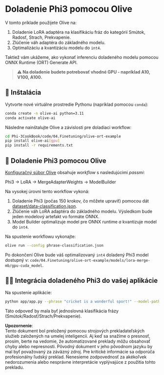 # Doladenie Phi3 pomocou Olive

V tomto príklade použijete Olive na:

1. Doladenie LoRA adaptéra na klasifikáciu fráz do kategórií Smútok, Radosť, Strach, Prekvapenie.
2. Zlúčenie váh adaptéra do základného modelu.
3. Optimalizáciu a kvantizáciu modelu do `int4`.

Taktiež vám ukážeme, ako vykonať inferenciu doladeného modelu pomocou ONNX Runtime (ORT) Generate API.

> **⚠️ Na doladenie budete potrebovať vhodné GPU - napríklad A10, V100, A100.**

## 💾 Inštalácia

Vytvorte nové virtuálne prostredie Pythonu (napríklad pomocou `conda`):

```bash
conda create -n olive-ai python=3.11
conda activate olive-ai
```

Následne nainštalujte Olive a závislosti pre doladiaci workflow:

```bash
cd Phi-3CookBook/code/04.Finetuning/olive-ort-example
pip install olive-ai[gpu]
pip install -r requirements.txt
```

## 🧪 Doladenie Phi3 pomocou Olive
[Konfiguračný súbor Olive](../../../../../code/03.Finetuning/olive-ort-example/phrase-classification.json) obsahuje *workflow* s nasledujúcimi *passmi*:

Phi3 -> LoRA -> MergeAdapterWeights -> ModelBuilder

Na vysokej úrovni tento workflow vykoná:

1. Doladenie Phi3 (počas 150 krokov, čo môžete upraviť) pomocou dát [dataset/data-classification.json](../../../../../code/03.Finetuning/olive-ort-example/dataset/dataset-classification.json).
2. Zlúčenie váh LoRA adaptéra do základného modelu. Výsledkom bude jeden modelový artefakt vo formáte ONNX.
3. Model Builder optimalizuje model pre ONNX runtime *a* kvantizuje model do `int4`.

Na spustenie workflowu vykonajte:

```bash
olive run --config phrase-classification.json
```

Po dokončení Olive bude váš optimalizovaný `int4` doladený Phi3 model dostupný v: `code/04.Finetuning/olive-ort-example/models/lora-merge-mb/gpu-cuda_model`.

## 🧑‍💻 Integrácia doladeného Phi3 do vašej aplikácie 

Na spustenie aplikácie:

```bash
python app/app.py --phrase "cricket is a wonderful sport!" --model-path models/lora-merge-mb/gpu-cuda_model
```

Táto odpoveď by mala byť jednoslovná klasifikácia frázy (Smútok/Radosť/Strach/Prekvapenie).

**Upozornenie**:  
Tento dokument bol preložený pomocou strojových prekladateľských služieb založených na umelej inteligencii. Aj keď sa snažíme o presnosť, prosím, berte na vedomie, že automatizované preklady môžu obsahovať chyby alebo nepresnosti. Pôvodný dokument v jeho pôvodnom jazyku by mal byť považovaný za záväzný zdroj. Pre kritické informácie sa odporúča profesionálny ľudský preklad. Nenesieme zodpovednosť za akékoľvek nedorozumenia alebo nesprávne interpretácie vyplývajúce z použitia tohto prekladu.